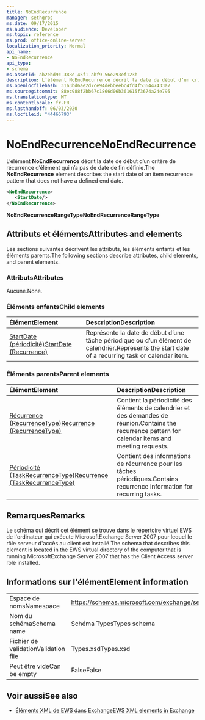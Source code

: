```yaml
---
title: NoEndRecurrence
manager: sethgros
ms.date: 09/17/2015
ms.audience: Developer
ms.topic: reference
ms.prod: office-online-server
localization_priority: Normal
api_name:
- NoEndRecurrence
api_type:
- schema
ms.assetid: ab2ebd9c-388e-45f1-abf9-56e293ef123b
description: L’élément NoEndRecurrence décrit la date de début d’un critère de récurrence d’élément qui n’a pas de date de fin définie.
ms.openlocfilehash: 31a3bd6ae2d7ce94debbeebc4fd4f536447433a7
ms.sourcegitcommit: 88ec988f2bb67c1866d06b361615f3674a24e795
ms.translationtype: MT
ms.contentlocale: fr-FR
ms.lasthandoff: 06/03/2020
ms.locfileid: "44466793"
---
```

# <a name="noendrecurrence"></a><span data-ttu-id="0dea1-103">NoEndRecurrence</span><span class="sxs-lookup"><span data-stu-id="0dea1-103">NoEndRecurrence</span></span>

<span data-ttu-id="0dea1-104">L’élément **NoEndRecurrence** décrit la date de début d’un critère de récurrence d’élément qui n’a pas de date de fin définie.</span><span class="sxs-lookup"><span data-stu-id="0dea1-104">The **NoEndRecurrence** element describes the start date of an item recurrence pattern that does not have a defined end date.</span></span> 
  
```xml
<NoEndRecurrence>
   <StartDate/>
</NoEndRecurrence>
```

 <span data-ttu-id="0dea1-105">**NoEndRecurrenceRangeType**</span><span class="sxs-lookup"><span data-stu-id="0dea1-105">**NoEndRecurrenceRangeType**</span></span>
## <a name="attributes-and-elements"></a><span data-ttu-id="0dea1-106">Attributs et éléments</span><span class="sxs-lookup"><span data-stu-id="0dea1-106">Attributes and elements</span></span>

<span data-ttu-id="0dea1-107">Les sections suivantes décrivent les attributs, les éléments enfants et les éléments parents.</span><span class="sxs-lookup"><span data-stu-id="0dea1-107">The following sections describe attributes, child elements, and parent elements.</span></span>
  
### <a name="attributes"></a><span data-ttu-id="0dea1-108">Attributs</span><span class="sxs-lookup"><span data-stu-id="0dea1-108">Attributes</span></span>

<span data-ttu-id="0dea1-109">Aucune.</span><span class="sxs-lookup"><span data-stu-id="0dea1-109">None.</span></span>
  
### <a name="child-elements"></a><span data-ttu-id="0dea1-110">Éléments enfants</span><span class="sxs-lookup"><span data-stu-id="0dea1-110">Child elements</span></span>

|<span data-ttu-id="0dea1-111">**Élément**</span><span class="sxs-lookup"><span data-stu-id="0dea1-111">**Element**</span></span>|<span data-ttu-id="0dea1-112">**Description**</span><span class="sxs-lookup"><span data-stu-id="0dea1-112">**Description**</span></span>|
|:-----|:-----|
|[<span data-ttu-id="0dea1-113">StartDate (périodicité)</span><span class="sxs-lookup"><span data-stu-id="0dea1-113">StartDate (Recurrence)</span></span>](startdate-recurrence.md) <br/> |<span data-ttu-id="0dea1-114">Représente la date de début d’une tâche périodique ou d’un élément de calendrier.</span><span class="sxs-lookup"><span data-stu-id="0dea1-114">Represents the start date of a recurring task or calendar item.</span></span>  <br/> |
   
### <a name="parent-elements"></a><span data-ttu-id="0dea1-115">Éléments parents</span><span class="sxs-lookup"><span data-stu-id="0dea1-115">Parent elements</span></span>

|<span data-ttu-id="0dea1-116">**Élément**</span><span class="sxs-lookup"><span data-stu-id="0dea1-116">**Element**</span></span>|<span data-ttu-id="0dea1-117">**Description**</span><span class="sxs-lookup"><span data-stu-id="0dea1-117">**Description**</span></span>|
|:-----|:-----|
|[<span data-ttu-id="0dea1-118">Récurrence (RecurrenceType)</span><span class="sxs-lookup"><span data-stu-id="0dea1-118">Recurrence (RecurrenceType)</span></span>](recurrence-recurrencetype.md) <br/> |<span data-ttu-id="0dea1-119">Contient la périodicité des éléments de calendrier et des demandes de réunion.</span><span class="sxs-lookup"><span data-stu-id="0dea1-119">Contains the recurrence pattern for calendar items and meeting requests.</span></span>  <br/> |
|[<span data-ttu-id="0dea1-120">Périodicité (TaskRecurrenceType)</span><span class="sxs-lookup"><span data-stu-id="0dea1-120">Recurrence (TaskRecurrenceType)</span></span>](recurrence-taskrecurrencetype.md) <br/> |<span data-ttu-id="0dea1-121">Contient des informations de récurrence pour les tâches périodiques.</span><span class="sxs-lookup"><span data-stu-id="0dea1-121">Contains recurrence information for recurring tasks.</span></span>  <br/> |
   
## <a name="remarks"></a><span data-ttu-id="0dea1-122">Remarques</span><span class="sxs-lookup"><span data-stu-id="0dea1-122">Remarks</span></span>

<span data-ttu-id="0dea1-123">Le schéma qui décrit cet élément se trouve dans le répertoire virtuel EWS de l'ordinateur qui exécute MicrosoftExchange Server 2007 pour lequel le rôle serveur d'accès au client est installé.</span><span class="sxs-lookup"><span data-stu-id="0dea1-123">The schema that describes this element is located in the EWS virtual directory of the computer that is running MicrosoftExchange Server 2007 that has the Client Access server role installed.</span></span>
  
## <a name="element-information"></a><span data-ttu-id="0dea1-124">Informations sur l'élément</span><span class="sxs-lookup"><span data-stu-id="0dea1-124">Element information</span></span>

|||
|:-----|:-----|
|<span data-ttu-id="0dea1-125">Espace de noms</span><span class="sxs-lookup"><span data-stu-id="0dea1-125">Namespace</span></span>  <br/> |https://schemas.microsoft.com/exchange/services/2006/types  <br/> |
|<span data-ttu-id="0dea1-126">Nom du schéma</span><span class="sxs-lookup"><span data-stu-id="0dea1-126">Schema name</span></span>  <br/> |<span data-ttu-id="0dea1-127">Schéma Types</span><span class="sxs-lookup"><span data-stu-id="0dea1-127">Types schema</span></span>  <br/> |
|<span data-ttu-id="0dea1-128">Fichier de validation</span><span class="sxs-lookup"><span data-stu-id="0dea1-128">Validation file</span></span>  <br/> |<span data-ttu-id="0dea1-129">Types.xsd</span><span class="sxs-lookup"><span data-stu-id="0dea1-129">Types.xsd</span></span>  <br/> |
|<span data-ttu-id="0dea1-130">Peut être vide</span><span class="sxs-lookup"><span data-stu-id="0dea1-130">Can be empty</span></span>  <br/> |<span data-ttu-id="0dea1-131">False</span><span class="sxs-lookup"><span data-stu-id="0dea1-131">False</span></span>  <br/> |
   
## <a name="see-also"></a><span data-ttu-id="0dea1-132">Voir aussi</span><span class="sxs-lookup"><span data-stu-id="0dea1-132">See also</span></span>



- [<span data-ttu-id="0dea1-133">Éléments XML de EWS dans Exchange</span><span class="sxs-lookup"><span data-stu-id="0dea1-133">EWS XML elements in Exchange</span></span>](ews-xml-elements-in-exchange.md)

